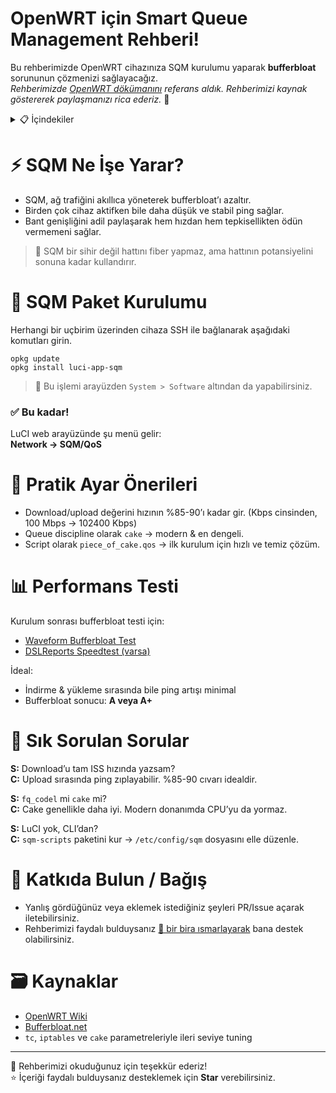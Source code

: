 # OpenWRT için Smart Queue Management Rehberi! 
Bu rehberimizde OpenWRT cihazınıza SQM kurulumu yaparak **bufferbloat** sorununun çözmenizi sağlayacağız.  
*Rehberimizde [OpenWRT dökümanını](https://openwrt.org/docs/guide-user/network/traffic-shaping/sqm) referans aldık. Rehberimizi kaynak göstererek paylaşmanızı rica ederiz.* 🙏  


<details>
  <summary>📋 İçindekiler</summary>
  <ol>
    <li><a href="#-sqm-ne-i%CC%87%C5%9Fe-yarar">⚡ SQM Ne İşe Yarar?</a></li>
    <li><a href="#-sqm-paket-kurulumu">🚀 SQM Paket Kurulumu</a></li>
    <li><a href="#-pratik-ayar-önerileri">🧩 Pratik Ayar Önerileri</a></li>
    <li><a href="#-performans-testi">📊 Performans Testi</a></li>
    <li><a href="#-sık-sorulan-sorular">🔧 Sık Sorulan Sorular</a></li>
    <li><a href="#-katkıda-bulun--bağış">🤝 Katkıda Bulun / Bağış</a></li>
    <li><a href="#️-kaynaklar">🗃️ Kaynaklar</a></li>
  </ol>
</details>


# ⚡ SQM Ne İşe Yarar?

- SQM, ağ trafiğini akıllıca yöneterek bufferbloat’ı azaltır.
- Birden çok cihaz aktifken bile daha düşük ve stabil ping sağlar.  
- Bant genişliğini adil paylaşarak hem hızdan hem tepkisellikten ödün vermemeni sağlar.  

> 🔧 SQM bir sihir değil hattını fiber yapmaz, ama hattının potansiyelini sonuna kadar kullandırır.


# 🚀 SQM Paket Kurulumu

Herhangi bir uçbirim üzerinden cihaza SSH ile bağlanarak aşağıdaki komutları girin.  

```
opkg update
opkg install luci-app-sqm
```

> 📝 Bu işlemi arayüzden `System > Software` altından da yapabilirsiniz.

### ✅ Bu kadar!  
LuCI web arayüzünde şu menü gelir:  
**Network → SQM/QoS**


# 🧩 Pratik Ayar Önerileri

- Download/upload değerini hızının %85-90’ı kadar gir. (Kbps cinsinden, 100 Mbps → 102400 Kbps)
- Queue discipline olarak `cake` → modern & en dengeli.
- Script olarak `piece_of_cake.qos` → ilk kurulum için hızlı ve temiz çözüm.


# 📊 Performans Testi

Kurulum sonrası bufferbloat testi için:
- [Waveform Bufferbloat Test](https://www.waveform.com/tools/bufferbloat)
- [DSLReports Speedtest (varsa)](http://www.dslreports.com/speedtest)

İdeal:
- İndirme & yükleme sırasında bile ping artışı minimal
- Bufferbloat sonucu: **A veya A+**


# 🔧 Sık Sorulan Sorular

**S:** Download’u tam ISS hızında yazsam?  
**C:** Upload sırasında ping zıplayabilir. %85-90 cıvarı idealdir.

**S:** `fq_codel` mi `cake` mi?  
**C:** Cake genellikle daha iyi. Modern donanımda CPU’yu da yormaz.

**S:** LuCI yok, CLI’dan?  
**C:** `sqm-scripts` paketini kur → `/etc/config/sqm` dosyasını elle düzenle.


# 🤝 Katkıda Bulun / Bağış
  - Yanlış gördüğünüz veya eklemek istediğiniz şeyleri PR/Issue açarak iletebilirsiniz.  
  - Rehberimizi faydalı bulduysanız [🍻 bir bira ısmarlayarak](https://coff.ee/frudotz) bana destek olabilirsiniz.


# 🗃️ Kaynaklar
  - [OpenWRT Wiki](https://openwrt.org/docs/guide-user/network/traffic-shaping/sqm)
  - [Bufferbloat.net](https://www.bufferbloat.net)
  - `tc`, `iptables` ve `cake` parametreleriyle ileri seviye tuning
   
-----------
🎀 Rehberimizi okuduğunuz için teşekkür ederiz!  
⭐ İçeriği faydalı bulduysanız desteklemek için **Star** verebilirsiniz.  

